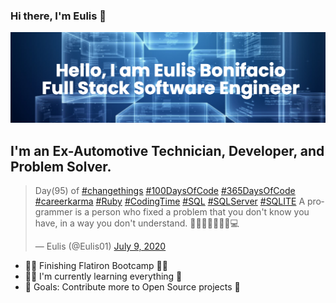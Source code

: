 ### Hi there, I'm Eulis 👋

![](https://github.com/eulis01/eulis01/blob/main/images/eulis01_github_banner.png)

## I'm an Ex-Automotive Technician, Developer, and Problem Solver.

<blockquote class="twitter-tweet"><p lang="en" dir="ltr">Day(95) of <a href="https://twitter.com/hashtag/changethings?src=hash&amp;ref_src=twsrc%5Etfw">#changethings</a> <a href="https://twitter.com/hashtag/100DaysOfCode?src=hash&amp;ref_src=twsrc%5Etfw">#100DaysOfCode</a> <a href="https://twitter.com/hashtag/365DaysOfCode?src=hash&amp;ref_src=twsrc%5Etfw">#365DaysOfCode</a> <a href="https://twitter.com/hashtag/careerkarma?src=hash&amp;ref_src=twsrc%5Etfw">#careerkarma</a> <a href="https://twitter.com/hashtag/Ruby?src=hash&amp;ref_src=twsrc%5Etfw">#Ruby</a> <a href="https://twitter.com/hashtag/CodingTime?src=hash&amp;ref_src=twsrc%5Etfw">#CodingTime</a> <a href="https://twitter.com/hashtag/SQL?src=hash&amp;ref_src=twsrc%5Etfw">#SQL</a> <a href="https://twitter.com/hashtag/SQLServer?src=hash&amp;ref_src=twsrc%5Etfw">#SQLServer</a> <a href="https://twitter.com/hashtag/SQLITE?src=hash&amp;ref_src=twsrc%5Etfw">#SQLITE</a> A programmer is a person who fixed a problem that you don&#39;t know you have, in a way you don&#39;t understand. 🕺🏻😀🤖👨🏻‍💻💻</p>&mdash; Eulis (@Eulis01) <a href="https://twitter.com/Eulis01/status/1281049602062528512?ref_src=twsrc%5Etfw">July 9, 2020</a></blockquote> 

- 🏃‍♂️ Finishing Flatiron Bootcamp 🧑‍💻
- 🧘‍♂️ I'm currently learning everything 🤣
- 🥅 Goals: Contribute more to Open Source projects 📖 
